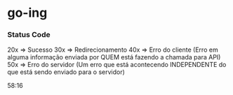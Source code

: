 # go-ing


### Status Code

20x => Sucesso
30x => Redirecionamento
40x => Erro do cliente (Erro em alguma informação enviada por QUEM está fazendo a chamada para API)
50x => Erro do servidor (Um erro que está acontecendo INDEPENDENTE do que está sendo enviado para o servidor)

58:16